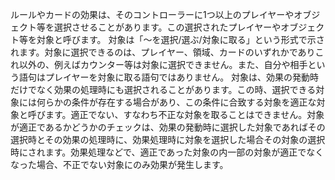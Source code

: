 ルールやカードの効果は、そのコントローラーに1つ以上のプレイヤーやオブジェクト等を選択させることがあります。この選択されたプレイヤーやオブジェクト等を対象と呼びます。
対象は「～を選択/選ぶ/対象に取る」という形式で示されます。対象に選択できるのは、プレイヤー、領域、カードのいずれかでありこれ以外の、例えばカウンター等は対象に選択できません。また、自分や相手という語句はプレイヤーを対象に取る語句ではありません。
対象は、効果の発動時だけでなく効果の処理時にも選択されることがあります。この時、選択できる対象には何らかの条件が存在する場合があり、この条件に合致する対象を適正な対象と呼びます。適正でない、すなわち不正な対象を取ることはできません。対象が適正であるかどうかのチェックは、効果の発動時に選択した対象であればその選択時とその効果の処理時に、効果処理時に対象を選択した場合その対象の選択時にされます。効果処理などで、適正であった対象の内一部の対象が適正でなくなった場合、不正でない対象にのみ効果が発生します。